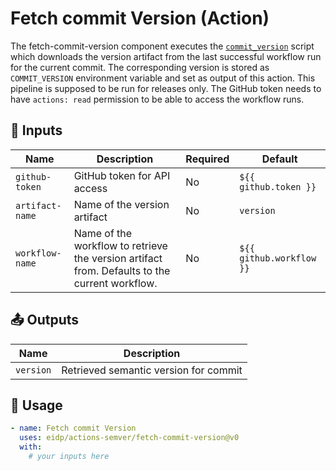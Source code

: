 <!-- NOTE: This file's contents are automatically generated. Do not edit manually. -->
# Fetch commit Version (Action)

The fetch-commit-version component executes the [`commit_version`](../github_semver/commit_version.py) script which  downloads the version artifact from the last successful workflow run for the current commit. The corresponding version is stored as `COMMIT_VERSION` environment variable and set as output of this action. This pipeline is supposed to be run for releases only.
The GitHub token needs to have `actions: read` permission to be able to access the workflow runs.

## 🔧 Inputs

|      Name     |                                         Description                                         |Required|         Default        |
|---------------|---------------------------------------------------------------------------------------------|--------|------------------------|
| `github-token`|                                 GitHub token for API access                                 |   No   |  `${{ github.token }}` |
|`artifact-name`|                                 Name of the version artifact                                |   No   |        `version`       |
|`workflow-name`|Name of the workflow to retrieve the version artifact from. Defaults to the current workflow.|   No   |`${{ github.workflow }}`|

## 📤 Outputs

|   Name  |             Description             |
|---------|-------------------------------------|
|`version`|Retrieved semantic version for commit|

## 🚀 Usage

```yaml
- name: Fetch commit Version
  uses: eidp/actions-semver/fetch-commit-version@v0
  with:
    # your inputs here
```
